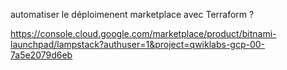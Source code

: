 automatiser le déploimenent marketplace avec Terraform ?

https://console.cloud.google.com/marketplace/product/bitnami-launchpad/lampstack?authuser=1&project=qwiklabs-gcp-00-7a5e2079d6eb